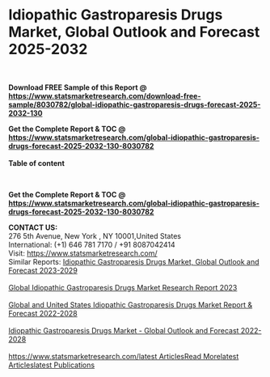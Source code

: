 <h1>Idiopathic Gastroparesis Drugs Market, Global Outlook and Forecast 2025-2032</h1><br/><p><strong>Download FREE Sample of this Report @ <a href="https://www.statsmarketresearch.com/download-free-sample/8030782/global-idiopathic-gastroparesis-drugs-forecast-2025-2032-130">https://www.statsmarketresearch.com/download-free-sample/8030782/global-idiopathic-gastroparesis-drugs-forecast-2025-2032-130</a></strong></p><div><b>Get the Complete Report & TOC @ <a href="https://www.statsmarketresearch.com/global-idiopathic-gastroparesis-drugs-forecast-2025-2032-130-8030782">https://www.statsmarketresearch.com/global-idiopathic-gastroparesis-drugs-forecast-2025-2032-130-8030782</a></b></div><br><b>Table of content</b><p><br><div><b>Get the Complete Report & TOC @ <a href="https://www.statsmarketresearch.com/global-idiopathic-gastroparesis-drugs-forecast-2025-2032-130-8030782">https://www.statsmarketresearch.com/global-idiopathic-gastroparesis-drugs-forecast-2025-2032-130-8030782</a></b></div></p> <b>CONTACT US:</b><br>276 5th Avenue, New York , NY 10001,United States<br>International: (+1) 646 781 7170 / +91 8087042414<br>Visit: <a href="https://www.statsmarketresearch.com/">https://www.statsmarketresearch.com/</a><br>Similar Reports: <a href="https://www.statsmarketresearch.com/global-idiopathic-gastroparesis-drugs-forecast-2025-2032-130-8030782">Idiopathic Gastroparesis Drugs Market, Global Outlook and Forecast 2023-2029</a><br/><br/><a href="https://www.statsmarketresearch.com/global-idiopathic-gastroparesis-drugs-forecast-2025-2032-130-8030782">Global Idiopathic Gastroparesis Drugs Market Research Report 2023</a><br/><br/><a href="https://www.statsmarketresearch.com/global-idiopathic-gastroparesis-drugs-forecast-2025-2032-130-8030782">Global and United States Idiopathic Gastroparesis Drugs Market Report & Forecast 2022-2028</a><br/><br/><a href="https://www.statsmarketresearch.com/global-idiopathic-gastroparesis-drugs-forecast-2025-2032-130-8030782">Idiopathic Gastroparesis Drugs Market - Global Outlook and Forecast 2022-2028</a><br/><br/><a href="https://gyeongbokgung.com">https://www.statsmarketresearch.com/</a><a href="https://hallyeomaritime.com">latest Articles</a><a href="https://jingwansa.com">Read More</a><a href=https://nguoiviet.jp/">latest Articles</a><a href="https://www.intelmarketresearch.com/">latest Publications</a>